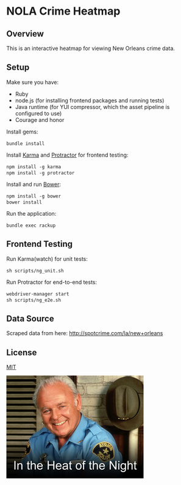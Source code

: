 # NOLA Crime Heatmap

## Overview

This is an interactive heatmap for viewing New Orleans crime data.

## Setup

Make sure you have:
- Ruby
- node.js (for installing frontend packages and running tests)
- Java runtime (for YUI compressor, which the asset pipeline is configured to use)
- Courage and honor

Install gems:

```
bundle install
```

Install [Karma](http://karma-runner.github.io/) and [Protractor](https://github.com/angular/protractor) for frontend testing:

```
npm install -g karma
npm install -g protractor
```

Install and run [Bower](http://bower.io/):

```
npm install -g bower
bower install
```

Run the application:

```
bundle exec rackup
```

## Frontend Testing

Run Karma(watch) for unit tests:

```
sh scripts/ng_unit.sh
```

Run Protractor for end-to-end tests:

```
webdriver-manager start
sh scripts/ng_e2e.sh
```

## Data Source

Scraped data from here: http://spotcrime.com/la/new+orleans

## License

[MIT](http://opensource.org/licenses/MIT)

![In the Heat of the Night](README-heat.jpg)
